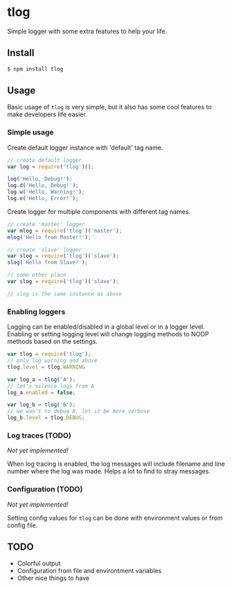 # tlog

 Simple logger with some extra features to help your life.

## Install

```bash
$ npm install tlog
```

## Usage

 Basic usage of `tlog` is very simple, but it also has some cool features to make developers life easier.

### Simple usage

 Create default logger instance with 'default' tag name.

```js
// create default logger
var log = require('tlog')();

log('Hello, Debug!');
log.d('Hello, Debug!');
log.w('Hello, Warning!');
log.e('Hello, Error!');
```

 Create logger for multiple components with different tag names.

```js
// create 'master' logger
var mlog = require('tlog')('master');
mlog('Hello from Master!');

// create 'slave' logger
var slog = require('tlog')('slave');
slog('Hello from Slave!');

// some other place
var slog = require('tlog')('slave');

// slog is the same instance as above

```

### Enabling loggers

 Logging can be enabled/disabled in a global level or in a logger level.
 Enabling or setting logging level will change logging methods to NOOP methods based on the settings.

```js
var tlog = require('tlog');
// only log warning and above
tlog.level = tlog.WARNING

var log_a = tlog('A');
// let's silence logs from A
log_a.enabled = false;

var log_b = tlog('B');
// we wan't to debug B, let it be more verbose
log_b.level = tlog.DEBUG;

```

### Log traces (TODO)
_Not yet implemented!_

 When log tracing is enabled, the log messages will include filename and line number where the log was made. Helps a lot to find to stray messages.


### Configuration (TODO)
_Not yet implemented!_

 Setting config values for `tlog` can be done with environment values or from config file.



## TODO

 - Colorful output
 - Configuration from file and environtment variables
 - Other nice things to have


